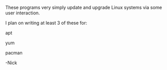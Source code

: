 These programs very simply update and upgrade Linux systems via some user interaction.

I plan on writing at least 3 of these for:

apt

yum

pacman


-Nick
